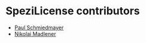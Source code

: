 <!--
                  
#
# This source file is part of the Stanford Spezi open source project
#
# SPDX-FileCopyrightText: 2022 Stanford University and the project authors (see CONTRIBUTORS.md)
#
# SPDX-License-Identifier: MIT
# 
             
-->

SpeziLicense contributors
====================

* [Paul Schmiedmayer](https://github.com/PSchmiedmayer)
* [Nikolai Madlener](https://github.com/nikolaimadlener)
